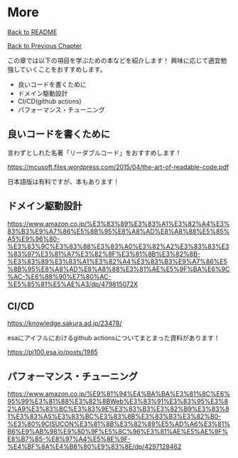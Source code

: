 # More

[Back to README](/README.md)

[Back to Previous Chapter](/Chap5.md)

この章では以下の項目を学ぶための本などを紹介します！
興味に応じて適宜勉強していくことをおすすめします。

- 良いコードを書くために
- ドメイン駆動設計
- CI/CD(github actions)
- パフォーマンス・チューニング

## 良いコードを書くために

言わずとしれた名著「リーダブルコード」をおすすめします！

https://mcusoft.files.wordpress.com/2015/04/the-art-of-readable-code.pdf

日本語版は有料ですが、本もあります！


## ドメイン駆動設計

https://www.amazon.co.jp/%E3%83%89%E3%83%A1%E3%82%A4%E3%83%B3%E9%A7%86%E5%8B%95%E8%A8%AD%E8%A8%88%E5%85%A5%E9%96%80-%E3%83%9C%E3%83%88%E3%83%A0%E3%82%A2%E3%83%83%E3%83%97%E3%81%A7%E3%82%8F%E3%81%8B%E3%82%8B-%E3%83%89%E3%83%A1%E3%82%A4%E3%83%B3%E9%A7%86%E5%8B%95%E8%A8%AD%E8%A8%88%E3%81%AE%E5%9F%BA%E6%9C%AC-%E6%88%90%E7%80%AC-%E5%85%81%E5%AE%A3/dp/479815072X

## CI/CD

https://knowledge.sakura.ad.jp/23478/

esaにアイフルにおけるgithub actionsについてまとまった資料があります！

https://pj100.esa.io/posts/1985

## パフォーマンス・チューニング

https://www.amazon.co.jp/%E9%81%94%E4%BA%BA%E3%81%8C%E6%95%99%E3%81%88%E3%82%8BWeb%E3%83%91%E3%83%95%E3%82%A9%E3%83%BC%E3%83%9E%E3%83%B3%E3%82%B9%E3%83%81%E3%83%A5%E3%83%BC%E3%83%8B%E3%83%B3%E3%82%B0-%E3%80%9CISUCON%E3%81%8B%E3%82%89%E5%AD%A6%E3%81%B6%E9%AB%98%E9%80%9F%E5%8C%96%E3%81%AE%E5%AE%9F%E8%B7%B5-%E8%97%A4%E5%8E%9F-%E4%BF%8A%E4%B8%80%E9%83%8E/dp/4297128462



